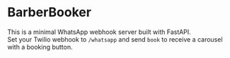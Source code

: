 # BarberBooker

This is a minimal WhatsApp webhook server built with FastAPI.  
Set your Twilio webhook to `/whatsapp` and send `book` to receive a carousel with a booking button.
